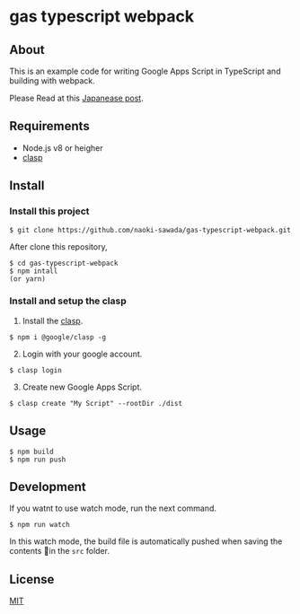 # gas typescript webpack

## About

This is an example code for writing Google Apps Script in TypeScript and building with webpack.

Please Read at this [Japanease post](https://qiita.com/nsawa/items/96c5300c811856024789).

## Requirements

* Node.js v8 or heigher
* [clasp](https://github.com/google/clasp)

## Install

### Install this project

```
$ git clone https://github.com/naoki-sawada/gas-typescript-webpack.git
```

After clone this repository,

```
$ cd gas-typescript-webpack
$ npm intall
(or yarn)
```

### Install and setup the clasp

1. Install the [clasp](https://github.com/google/clasp).

```
$ npm i @google/clasp -g
```

2. Login with your google account.

```
$ clasp login
```

3. Create new Google Apps Script.

```
$ clasp create "My Script" --rootDir ./dist
```

## Usage

```
$ npm build
$ npm run push
```

## Development

If you watnt to use watch mode, run the next command.

```
$ npm run watch
```

In this watch mode, the build file is automatically pushed when saving the contents in the `src` folder.

## License

[MIT](LICENSE)